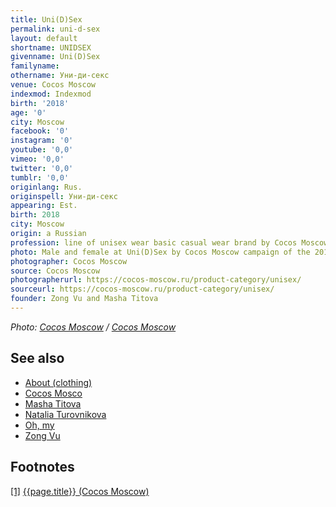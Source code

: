 ```yaml
---
title: Uni(D)Sex
permalink: uni-d-sex
layout: default
shortname: UNIDSEX
givenname: Uni(D)Sex
familyname:
othername: Уни-ди-секс
venue: Cocos Moscow
indexmod: Indexmod
birth: '2018'
age: '0'
city: Moscow
facebook: '0'
instagram: '0'
youtube: '0,0'
vimeo: '0,0'
twitter: '0,0'
tumblr: '0,0'
originlang: Rus.
originspell: Уни-ди-секс
appearing: Est.
birth: 2018
city: Moscow
origin: a Russian
profession: line of unisex wear basic casual wear brand by Cocos Moscow, founded by Zong Vu and Masha Titova
photo: Male and female at Uni(D)Sex by Cocos Moscow campaign of the 2018
photographer: Cocos Moscow
source: Cocos Moscow
photographerurl: https://cocos-moscow.ru/product-category/unisex/
sourceurl: https://cocos-moscow.ru/product-category/unisex/
founder: Zong Vu and Masha Titova
---
```


*Photo: [Cocos Moscow](cocos-moscow) / [Cocos Moscow](https://cocos-moscow.ru/product-category/unisex/)*

## See also

+ [About (clothing)](about-clothing)
+ [Cocos Mosco](cocos-moscow)
+ [Masha Titova](titova-masha)
+ [Natalia Turovnikova](turovnikova-natalia)
+ [Oh, my](oh-my)
+ [Zong Vu](vu-zong)

## Footnotes

[[1]](#a1) <span id="f1"></span> [{{page.title}} (Cocos Moscow)](https://cocos-moscow.ru/product-category/unisex/)
